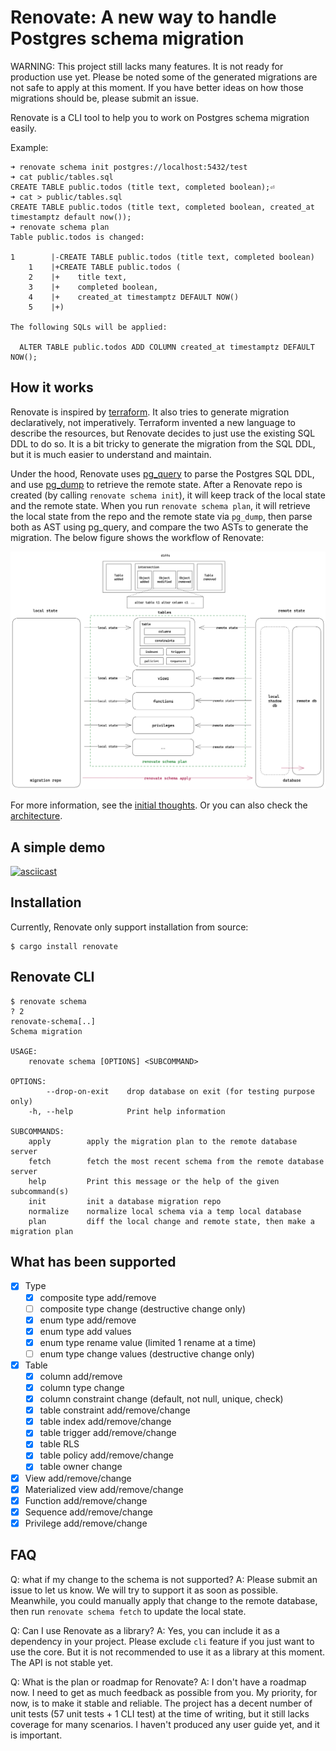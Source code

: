 # Renovate: A new way to handle Postgres schema migration

WARNING: This project still lacks many features. It is not ready for production use yet. Please be noted some of the generated migrations are not safe to apply at this moment. If you have better ideas on how those migrations should be, please submit an issue.

Renovate is a CLI tool to help you to work on Postgres schema migration easily.

Example:

```console,ignore
➜ renovate schema init postgres://localhost:5432/test
➜ cat public/tables.sql
CREATE TABLE public.todos (title text, completed boolean);⏎
➜ cat > public/tables.sql
CREATE TABLE public.todos (title text, completed boolean, created_at timestamptz default now());
➜ renovate schema plan
Table public.todos is changed:

1        |-CREATE TABLE public.todos (title text, completed boolean)
    1    |+CREATE TABLE public.todos (
    2    |+    title text,
    3    |+    completed boolean,
    4    |+    created_at timestamptz DEFAULT NOW()
    5    |+)

The following SQLs will be applied:

  ALTER TABLE public.todos ADD COLUMN created_at timestamptz DEFAULT NOW();
```

## How it works

Renovate is inspired by [terraform](https://www.terraform.io/). It also tries to generate migration declaratively, not imperatively. Terraform invented a new language to describe the resources, but Renovate decides to just use the existing SQL DDL to do so. It is a bit tricky to generate the migration from the SQL DDL, but it is much easier to understand and maintain.

Under the hood, Renovate uses [pg_query](https://github.com/pganalyze/pg_query.rs) to parse the Postgres SQL DDL, and use [pg_dump](https://www.postgresql.org/docs/current/app-pgdump.html) to retrieve the remote state. After a Renovate repo is created (by calling `renovate schema init`), it will keep track of the local state and the remote state. When you run `renovate schema plan`, it will retrieve the local state from the repo and the remote state via `pg_dump`, then parse both as AST using pg_query, and compare the two ASTs to generate the migration. The below figure shows the workflow of Renovate:

![](docs/images/renovate.png)

For more information, see the [initial thoughts](./rfcs/0001-sql-migration.md). Or you can also check the [architecture](./docs/architecture.md).

## A simple demo

[![asciicast](https://asciinema.org/a/N7Pd3gDPGFcpCddREJKAKTtbx.svg)](https://asciinema.org/a/N7Pd3gDPGFcpCddREJKAKTtbx)

## Installation

Currently, Renovate only support installation from source:

```console,ignore
$ cargo install renovate
```

## Renovate CLI

```console
$ renovate schema
? 2
renovate-schema[..]
Schema migration

USAGE:
    renovate schema [OPTIONS] <SUBCOMMAND>

OPTIONS:
        --drop-on-exit    drop database on exit (for testing purpose only)
    -h, --help            Print help information

SUBCOMMANDS:
    apply        apply the migration plan to the remote database server
    fetch        fetch the most recent schema from the remote database server
    help         Print this message or the help of the given subcommand(s)
    init         init a database migration repo
    normalize    normalize local schema via a temp local database
    plan         diff the local change and remote state, then make a migration plan

```

## What has been supported

- [x] Type
  - [x] composite type add/remove
  - [ ] composite type change (destructive change only)
  - [x] enum type add/remove
  - [x] enum type add values
  - [x] enum type rename value (limited 1 rename at a time)
  - [ ] enum type change values (destructive change only)
- [x] Table
  - [x] column add/remove
  - [x] column type change
  - [x] column constraint change (default, not null, unique, check)
  - [x] table constraint add/remove/change
  - [x] table index add/remove/change
  - [x] table trigger add/remove/change
  - [x] table RLS
  - [x] table policy add/remove/change
  - [x] table owner change
- [x] View add/remove/change
- [x] Materialized view add/remove/change
- [x] Function add/remove/change
- [x] Sequence add/remove/change
- [x] Privilege add/remove/change

## FAQ

Q: what if my change to the schema is not supported?
A: Please submit an issue to let us know. We will try to support it as soon as possible. Meanwhile, you could manually apply that change to the remote database, then run `renovate schema fetch` to update the local state.

Q: Can I use Renovate as a library?
A: Yes, you can include it as a dependency in your project. Please exclude `cli` feature if you just want to use the core. But it is not recommended to use it as a library at this moment. The API is not stable yet.

Q: What is the plan or roadmap for Renovate?
A: I don't have a roadmap now. I need to get as much feedback as possible from you. My priority, for now, is to make it stable and reliable. The project has a decent number of unit tests (57 unit tests + 1 CLI test) at the time of writing, but it still lacks coverage for many scenarios. I haven't produced any user guide yet, and it is important.

